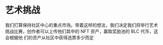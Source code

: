 # 艺术挑战

我们打算保持社区中心的重点市场。带着这样的想法，我们决定我们将举行艺术 挑战比赛，创作者可以上传他们其中的 NFT 资产，赢取奖励池的 BLC 代币，这会根据他 们的资产从社区中获得选票多少而定
